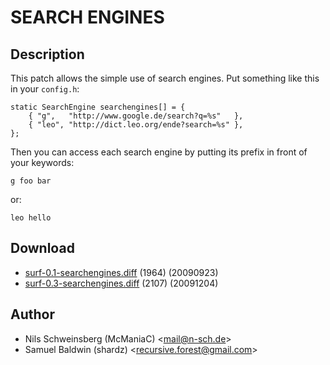 SEARCH ENGINES
==============

Description
-----------

This patch allows the simple use of search engines. Put something
like this in your `config.h`:

	static SearchEngine searchengines[] = {
		{ "g",   "http://www.google.de/search?q=%s"   },
		{ "leo", "http://dict.leo.org/ende?search=%s" },
	};

Then you can access each search engine by putting its prefix in front of your 
keywords:

	g foo bar

or:

	leo hello

Download
--------

* [surf-0.1-searchengines.diff](surf-0.1-searchengines.diff) (1964) (20090923)
* [surf-0.3-searchengines.diff](surf-0.3-searchengines.diff) (2107) (20091204)

Author
------

* Nils Schweinsberg (McManiaC) <[mail@n-sch.de](mailto:mail@n-sch.de)>
* Samuel Baldwin (shardz) <[recursive.forest@gmail.com](mailto:recursive.forest@gmail.com)>
